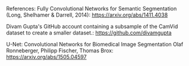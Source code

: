 References: 
Fully Convolutional Networks for Semantic Segmentation (Long, Shelhamer & Darrell, 2014):
https://arxiv.org/abs/1411.4038

Divam Gupta's GitHub account containing a subsample of the CamVid dataset to create a smaller dataset.:
https://github.com/divamgupta


U-Net: Convolutional Networks for Biomedical Image Segmentation Olaf Ronneberger, Philipp Fischer, Thomas Brox:
https://arxiv.org/abs/1505.04597

